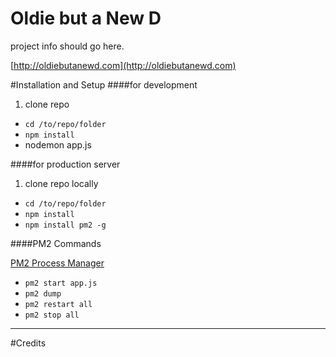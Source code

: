 Oldie but a New D
===

project info should go here.

[http://oldiebutanewd.com](http://oldiebutanewd.com)

#Installation and Setup
####for development
1. clone repo
* `cd /to/repo/folder`
* `npm install`
* nodemon app.js


####for production server
1. clone repo locally
* `cd /to/repo/folder`
* `npm install`
* `npm install pm2 -g`

####PM2 Commands

[PM2 Process Manager](https://github.com/Unitech/pm2)

* `pm2 start app.js`
* `pm2 dump`
* `pm2 restart all`
* `pm2 stop all`

---
#Credits